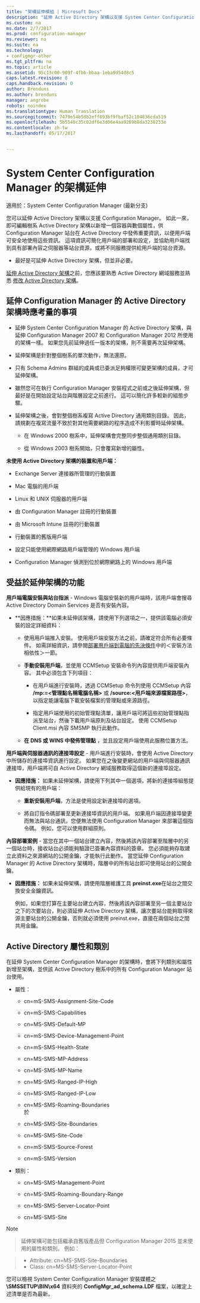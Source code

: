 ```yaml
---
title: "架構延伸模組 | Microsoft Docs"
description: "延伸 Active Directory 架構以支援 System Center Configuration Manager。"
ms.custom: na
ms.date: 2/7/2017
ms.prod: configuration-manager
ms.reviewer: na
ms.suite: na
ms.technology:
- configmgr-other
ms.tgt_pltfrm: na
ms.topic: article
ms.assetid: 95c13c00-909f-4fbb-bbaa-1eba9d54d8c5
caps.latest.revision: 8
caps.handback.revision: 0
author: Brenduns
ms.author: brenduns
manager: angrobe
robots: noindex
ms.translationtype: Human Translation
ms.sourcegitcommit: 7479e54b5db2eff893bf9fbaf52c104836cda519
ms.openlocfilehash: 5b5540c35c02df6e3d06e4aa9269b8da3238233e
ms.contentlocale: zh-tw
ms.lasthandoff: 05/17/2017


---
```

# <a name="schema-extensions-for-system-center-configuration-manager"></a>System Center Configuration Manager 的架構延伸

適用於：System Center Configuration Manager (最新分支)

您可以延伸 Active Directory 架構以支援 Configuration Manager。 如此一來，即可編輯樹系 Active Directory 架構以新增一個容器與數個屬性，供 Configuration Manager 站台在 Active Directory 中發佈重要資訊，以便用戶端可安全地使用這些資訊。 這項資訊可簡化用戶端的部署和設定，並協助用戶端找到具有部署內容之伺服器等站台資源，或將不同服務提供給用戶端的站台資源。  

-   最好是可延伸 Active Directory 架構，但並非必要。  

[延伸 Active Directory 架構](https://msdnstage.redmond.corp.microsoft.com/en-US/library/mt345589\(TechNet.10\).aspx)之前，您應該要熟悉 Active Directory 網域服務並熟悉 [修改 Active Directory 架構](https://technet.microsoft.com/library/cc759402\(v=ws.10\).aspx)。  

## <a name="considerations-for-extending-the-active-directory-schema-for-configuration-manager"></a>延伸 Configuration Manager 的 Active Directory 架構時應考量的事項  

-   延伸 System Center Configuration Manager 的 Active Directory 架構，與延伸 Configuration Manager 2007 和 Configuration Manager 2012 所使用的架構一樣。 如果您先前延伸過任一版本的架構，則不需要再次延伸架構。  

-   延伸架構是針對整個樹系的單次動作，無法還原。  

-   只有 Schema Admins 群組的成員或已委派足夠權限可變更架構的成員，才可延伸架構。  

-   雖然您可在執行 Configuration Manager 安裝程式之前或之後延伸架構，但最好是在開始設定站台與階層設定之前進行。 這可以簡化許多較新的組態步驟。  

-   延伸架構之後，會對整個樹系複寫 Active Directory 通用類別目錄。 因此，請規劃在複寫流量不致於對其他需要網路的程序造成不利影響時延伸架構。  

    -   在 Windows 2000 樹系中，延伸架構會完整同步整個通用類別目錄。  

    -   從 Windows 2003 樹系開始，只會覆寫新增的屬性。  

**未使用 Active Directory 架構的裝置和用戶端：**  

-   Exchange Server 連接器所管理的行動裝置  

-   Mac 電腦的用戶端  

-   Linux 和 UNIX 伺服器的用戶端  

-   由 Configuration Manager 註冊的行動裝置  

-   由 Microsoft Intune 註冊的行動裝置  

-   行動裝置的舊版用戶端  

-   設定只能使用網際網路用戶端管理的 Windows 用戶端  

-   Configuration Manager 偵測到位於網際網路上的 Windows 用戶端  

## <a name="capabilities-that-benefit-from-extending-the-schema"></a>受益於延伸架構的功能  
**用戶端電腦安裝與站台指派** - Windows 電腦安裝新的用戶端時，該用戶端會搜尋 Active Directory Domain Services 是否有安裝內容。  

-   **因應措施：**如果未延伸該架構，請使用下列選項之一，提供該電腦必須安裝的設定詳細資料：  

    -   使用用戶端推入安裝。 使用用戶端安裝方法之前，請確定符合所有必要條件。 如需詳細資訊，請參閱[部署用戶端到電腦的先決條件](/sccm/core/clients/deploy/prerequisites-for-deploying-clients-to-windows-computers)中的＜安裝方法相依性＞一節。  

    -   **手動安裝用戶端**，並使用 CCMSetup 安裝命令列內容提供用戶端安裝內容。 其中必須包含下列項目：  

        -   在用戶端進行安裝時，透過 CCMSetup 命令列使用 CCMSetup 內容 **/mp:=&lt;管理點名稱電腦名稱\>** 或 **/source:&lt;用戶端來源檔案路徑\>**，以指定能讓電腦下載安裝檔案的管理點或來源路徑。  

        -   指定用戶端使用的初始管理點清單，讓用戶端可將這些初始管理點指派至站台，然後下載用戶端原則及站台設定。 使用 CCMSetup Client.msi 內容 SMSMP 執行此動作。  

    -   **在 DNS 或 WINS 中發佈管理點** ，並且設定用戶端使用此服務位置方法。  

**用戶端與伺服器通訊的連接埠設定** - 用戶端進行安裝時，會使用 Active Directory 中所儲存的連接埠資訊進行設定。 如果您在之後變更網站的用戶端與伺服器通訊連接埠，用戶端將可自 Active Directory 網域服務取得這個新的連接埠設定。  

-   **因應措施：** 如果未延伸架構，請使用下列其中一個選項，將新的連接埠組態提供給現有的用戶端：  

    -   **重新安裝用戶端**，方法是使用設定新連接埠的選項。  

    -   將自訂指令碼部署至更新連接埠資訊的用戶端。 如果用戶端因連接埠變更而無法與站台通訊，您便無法使用 Configuration Manager 來部署這個指令碼。 例如，您可以使用群組原則。  

**內容部署案例** - 當您在其中一個站台建立內容，然後將該內容部署至階層中的另一個站台時，接收站台必須能夠驗證已簽署內容資料的簽章。 您必須能夠存取建立此資料之來源網站的公開金鑰，才能執行此動作。 當您延伸 Configuration Manager 的 Active Directory 架構時，階層中的所有站台即可使用站台的公開金鑰。  

-   **因應措施：** 如果未延伸架構，請使用階層維護工具 **preinst.exe**在站台之間交換安全金鑰資訊。  

     例如，如果您打算在主要站台建立內容，然後將該內容部署至另一個主要站台之下的次要站台，則必須延伸 Active Directory 架構，讓次要站台能夠取得來源主要站台的公開金鑰，否則就必須使用 preinst.exe，直接在兩個站台之間共用金鑰。  

## <a name="active-directory-attributes-and-classes"></a>Active Directory 屬性和類別  
在延伸 System Center Configuration Manager 的架構時，會將下列類別和屬性新增至架構，並供該 Active Directory 樹系中的所有 Configuration Manager 站台使用。  

-   屬性：  

    -   cn=mS-SMS-Assignment-Site-Code  

    -   cn=mS-SMS-Capabilities  

    -   cn=MS-SMS-Default-MP  

    -   cn=mS-SMS-Device-Management-Point  

    -   cn=mS-SMS-Health-State  

    -   cn=MS-SMS-MP-Address  

    -   cn=MS-SMS-MP-Name  

    -   cn=MS-SMS-Ranged-IP-High  

    -   cn=MS-SMS-Ranged-IP-Low  

    -   cn=MS-SMS-Roaming-Boundaries  
        於  

    -   cn=MS-SMS-Site-Boundaries  

    -   cn=MS-SMS-Site-Code  

    -   cn=mS-SMS-Source-Forest  

    -   cn=mS-SMS-Version  

-   類別：  

    -   cn=MS-SMS-Management-Point  

    -   cn=MS-SMS-Roaming-Boundary-Range  

    -   cn=MS-SMS-Server-Locator-Point  

    -   cn=MS-SMS-Site  

> [!NOTE]  

>  延伸架構可能包括繼承自舊版產品但 Configuration Manager 2015 並未使用的屬性和類別。 例如：  

>   
>  -   Attribute: cn=MS-SMS-Site-Boundaries  
> -   Class: cn=MS-SMS-Server-Locator-Point  

您可以檢視 System Center Configuration Manager 安裝媒體之 **\SMSSETUP\BIN\x64** 資料夾的 **ConfigMgr_ad_schema.LDF** 檔案，以確定上述清單是否為最新。  


